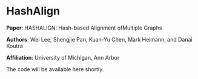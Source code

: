 # HashAlign

<b>Paper</b>: HASHALIGN: Hash-based Alignment ofMultiple Graphs

<b>Authors</b>: Wei Lee, Shengjie Pan, Kuan-Yu Chen, Mark Heimann, and Danai Koutra

<b>Affiliation</b>: University of Michigan, Ann Arbor

The code will be available here shortly.
